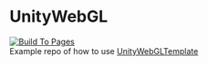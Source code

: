 # UnityWebGL
[![Build To Pages](https://github.com/Bwc9876/UnityWebGL/actions/workflows/main.yml/badge.svg)](https://github.com/Bwc9876/UnityWebGL/actions/workflows/main.yml)  
Example repo of how to use [UnityWebGLTemplate](https://github.com/Bwc9876/UnityWebGLTemplate)
